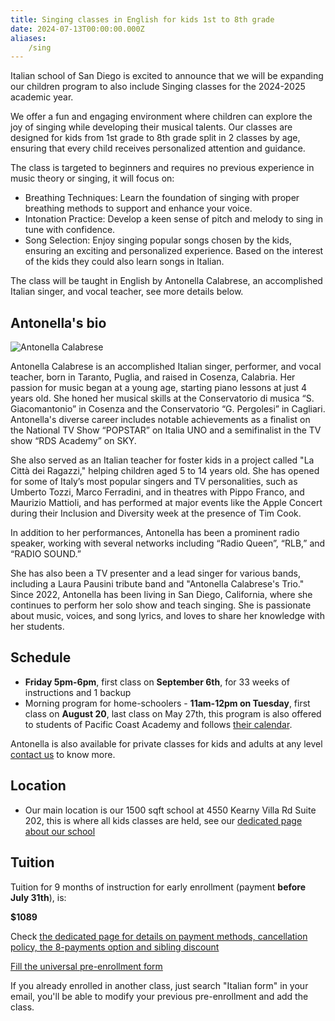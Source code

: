 ```yaml
---
title: Singing classes in English for kids 1st to 8th grade
date: 2024-07-13T00:00:00.000Z
aliases:
    /sing
---
```


Italian school of San Diego is excited to announce that we will be expanding our children program to also include Singing classes for the 2024-2025 academic year.

We offer a fun and engaging environment where children can explore the joy of singing while developing their musical talents. Our classes are designed for kids from 1st grade to 8th grade split in 2 classes by age, ensuring that every child receives personalized attention and guidance.

The class is targeted to beginners and requires no previous experience in music theory or singing, it will focus on:

* Breathing Techniques: Learn the foundation of singing with proper breathing methods to support and enhance your voice.
* Intonation Practice: Develop a keen sense of pitch and melody to sing in tune with confidence.
* Song Selection: Enjoy singing popular songs chosen by the kids, ensuring an exciting and personalized experience. Based on the interest of the kids they could also learn songs in Italian.

The class will be taught in English by Antonella Calabrese, an accomplished Italian singer, and vocal teacher, see more details below.

## Antonella's bio

![Antonella Calabrese](/img/antonella_calabrese.jpg)

Antonella Calabrese is an accomplished Italian singer, performer, and vocal teacher, born in Taranto, Puglia, and raised in Cosenza, Calabria. Her passion for music began at a young age, starting piano lessons at just 4 years old. 
She honed her musical skills at the Conservatorio di musica “S. Giacomantonio” in Cosenza and the Conservatorio “G. Pergolesi” in Cagliari. 
Antonella's diverse career includes notable achievements as a finalist on the National TV Show “POPSTAR” on Italia UNO and a semifinalist in the TV show “RDS Academy” on SKY.

She also served as an Italian teacher for foster kids in a project called "La Città dei Ragazzi," helping children aged 5 to 14 years old.
She has opened for some of Italy’s most popular singers and TV personalities, such as Umberto Tozzi, Marco Ferradini, and in theatres with Pippo Franco, and Maurizio Mattioli, and has performed at major events like the Apple Concert during their Inclusion and Diversity week at the presence of Tim Cook.

In addition to her performances, Antonella has been a prominent radio speaker, working with several networks including “Radio Queen”, “RLB,” and “RADIO SOUND.” 

She has also been a TV presenter and a lead singer for various bands, including a Laura Pausini tribute band and "Antonella Calabrese's Trio." Since 2022, Antonella has been living in San Diego, California, where she continues to perform her solo show and teach singing. She is passionate about music, voices, and song lyrics, and loves to share her knowledge with her students.

## Schedule

* **Friday 5pm-6pm**, first class on **September 6th**, for 33 weeks of instructions and 1 backup
* Morning program for home-schoolers - **11am-12pm on Tuesday**, first class on **August 20**, last class on May 27th, this program is also offered to students of Pacific Coast Academy and follows [their calendar](https://pacificcoastacademy.org/school-calendar).

Antonella is also available for private classes for kids and adults at any level [contact us](/contact) to know more.

## Location

* Our main location is our 1500 sqft school at 4550 Kearny Villa Rd Suite 202, this is where all kids classes are held, see our [dedicated page about our school](/location)

## Tuition

Tuition for 9 months of instruction for early enrollment (payment **before July 31th**), is:

**$1089**

Check [the dedicated page for details on payment methods, cancellation policy, the 8-payments option and sibling discount](/tuition-payment)

<div class="tc">
<a href="https://docs.google.com/forms/d/e/1FAIpQLSd4sac0Y2wdTd9gm2AF1Y9uuVPPyJzHfHEphJPA1iYPkrP43g/viewform?usp=sf_link" class="btn raise">Fill the universal pre-enrollment form</a>
</div>

If you already enrolled in another class, just search "Italian form" in your email, you'll be able to modify your previous pre-enrollment and add the class.
